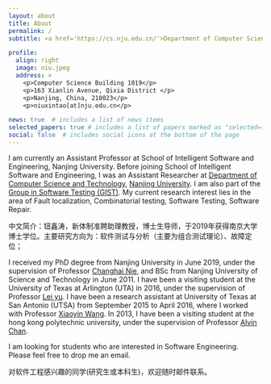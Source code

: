 ```yaml
---
layout: about
title: About
permalink: /
subtitle: <a href='https://cs.nju.edu.cn/'>Department of Computer Science and Technology, Nanjing University </a>

profile:
  align: right
  image: niu.jpeg
  address: >
    <p>Computer Science Building 1019</p>
    <p>163 Xianlin Avenue, Qixia District </p>
    <p>Nanjing, China, 210023</p>
    <p>niuxintao[at]nju.edu.cn</p>

news: true  # includes a list of news items
selected_papers: true # includes a list of papers marked as "selected={true}"
social: false  # includes social icons at the bottom of the page
---
```


I am currently an Assistant Professor at School of Intelligent Software and Engineering, Nanjing University. Before joining School of Intelligent Software and Engineering, I was an Assistant Researcher at [Department of Computer Science and Technology](https://cs.nju.edu.cn/), [Nanjing University](https://www.nju.edu.cn/). I am also part of the [Group in Software Testing (GIST)](http://gist.nju.edu.cn/). My current research interest lies in the area of Fault localization, Combinatorial testing, Software Testing, Software Repair.

中文简介：钮鑫涛，新体制准聘助理教授，博士生导师，于2019年获得南京大学博士学位。主要研究方向为：软件测试与分析（主要为组合测试理论）、故障定位；

I received my PhD degree from Nanjing University in June 2019, under the supervision of Professor [Changhai Nie](http://gist.nju.edu.cn/~changhai/), and BSc from Nanjing University of Science and Technology in June 2011. I have been a visiting student at the University of Texas at Arlington (UTA) in 2016, under the supervision of Professor [Lei yu](http://ranger.uta.edu/~ylei/index.html). I have been a research assistant at University of Texas at San Antonio (UTSA) from September 2015 to April 2016, where I worked with Professor [Xiaoyin Wang](http://www.cs.utsa.edu/~xwang/index.html). In 2013, I have been a visiting student at the hong kong polytechnic university,  under the supervision of Professor [Alvin Chan](https://www.singaporetech.edu.sg/directory/faculty/alvin-chan).


I am looking for students who are interested in Software Engineering. Please feel free to drop me an email.

对软件工程感兴趣的同学(研究生或本科生)，欢迎随时邮件联系。
